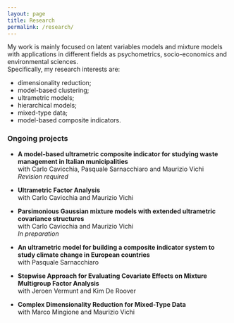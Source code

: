 ```yaml
---
layout: page
title: Research
permalink: /research/
---
```


My work is mainly focused on latent variables models and mixture models with applications in different fields as psychometrics, socio-economics and environmental sciences. \
Specifically, my research interests are:
- dimensionality reduction;
- model-based clustering;
- ultrametric models;
- hierarchical models;
- mixed-type data;
- model-based composite indicators.

### Ongoing projects
- **A model-based ultrametric composite indicator for studying waste management in Italian municipalities** \
with Carlo Cavicchia, Pasquale Sarnacchiaro and Maurizio Vichi \
_Revision required_

- **Ultrametric Factor Analysis** \
with Carlo Cavicchia and Maurizio Vichi 

- **Parsimonious Gaussian mixture models with extended ultrametric covariance structures** \
with Carlo Cavicchia and Maurizio Vichi \
_In preparation_

- **An ultrametric model for building a composite indicator system to study climate change in European countries** \
with Pasquale Sarnacchiaro

- **Stepwise Approach for Evaluating Covariate Effects on Mixture Multigroup Factor Analysis** \
with Jeroen Vermunt and Kim De Roover

- **Complex Dimensionality Reduction for Mixed-Type Data** \
with Marco Mingione and Maurizio Vichi



